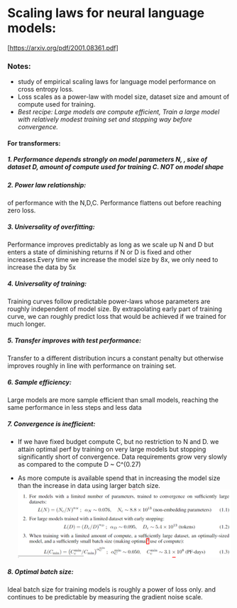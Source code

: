 # Scaling laws for neural language models:
[https://arxiv.org/pdf/2001.08361.pdf]
### Notes:
- study of empirical scaling laws for language model performance on cross entropy loss. 
- Loss scales as a power-law with model size, dataset size and amount of compute used for training. 
- *Best recipe: Large models are compute efficient, Train a large model with relatively modest training set and stopping way before convergence.*
#### For transformers:
##### 1. Performance depends strongly on model parameters N, <encluding embeddings>, sixe of dataset D, amount of compute used for training C. NOT on model shape <depth vs width>
 
##### 2. Power law relationship:
  of performance with the N,D,C. Performance flattens out before reaching zero loss.
##### 3. Universality of overfitting:
Performance improves predictably as long as we scale up N and D but enters a state of diminishing returns if N or D is fixed and other increases.Every time we increase the model size by 8x, we only need to increase the data by 5x

##### 4. Universality of training:
Training curves follow predictable power-laws whose parameters are roughly independent of model size. By extrapolating early part of training curve, we can roughly predict loss that would be achieved if we trained for much longer.

##### 5. Transfer improves with test performance: 
Transfer to a different distribution incurs a constant penalty but otherwise improves roughly in line with performance on training set.

##### 6. Sample efficiency:
Large models are more sample efficient than small models, reaching the same performance in less steps and less data

##### 7. Convergence is inefficient:
- If we have fixed budget compute C, but no restriction to N and D. we attain optimal perf by training on very large models but stopping significantly short of convergence. Data requirements grow very slowly as compared to the compute D ~ C^(0.27)

- As more compute is available spend that in increasing the model size than the increase in data using larger batch size.
![power_laws.png](./../../img/nlp-scaling/power-laws-1.PNG)
##### 8. Optimal batch size: 
Ideal batch size for training models is roughly a power of loss only. and continues to be predictable by measuring the gradient noise scale. 


